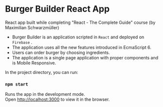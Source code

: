 # Burger Builder React App

React app built while completing "React - The Complete Guide" course (by Maximilian Schwarzmüller)

- Burger Builder is an application scripted in `React` and deployed on `Firebase` .
- The application uses all the new features introduced in EcmaScript 6.
- Users can order burger by choosing ingredients.
- The application is a single page application with proper components and is Mobile Responsive.


In the project directory, you can run:

### `npm start`

Runs the app in the development mode.\
Open [http://localhost:3000](http://localhost:3000) to view it in the browser.

